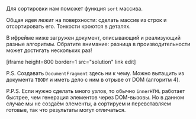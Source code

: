 Для сортировки нам поможет функция `sort` массива.

Общая идея лежит на поверхности: сделать массив из строк и отсортировать его. Тонкости кроются в деталях.

В ифрейме ниже загружен документ, описывающий и реализующий разные алгоритмы. Обратите внимание: разница в производительности может достигать нескольких раз!

[iframe height=800 border=1 src="solution" link edit]

P.S. Создавать `DocumentFragment` здесь ни к чему. Можно вытащить из документа `TBODY` и иметь дело с ним в отрыве от DOM (алгоритм 4).

P.P.S. Если нужно сделать много узлов, то обычно `innerHTML` работает быстрее, чем генерация элементов через DOM-вызовы. Но в данном случае мы не создаём элементы, а сортируем и перевставляем готовые, так что результаты могут отличаться.

